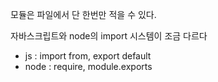 모듈은 파일에서 단 한번만 적을 수 있다.

자바스크립트와 node의 import 시스템이 조금 다르다

* js : import from, export default
* node : require, module.exports